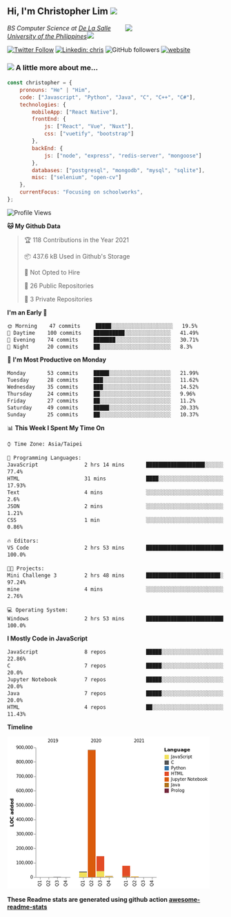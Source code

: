 <h2>Hi, I'm Christopher Lim <img src="https://media3.giphy.com/media/r3SVtaGUukD5V6UjzP/giphy.gif" width="50" /></h2>
<img align='right' src="https://media.giphy.com/media/M9gbBd9nbDrOTu1Mqx/giphy.gif" width="230">
<p><em>BS Computer Science at <a href="https://www.dlsu.edu.ph/">De La Salle University of the Philippines</a><img src="https://media.giphy.com/media/WUlplcMpOCEmTGBtBW/giphy.gif" width="30"> 
</em></p>

[![Twitter Follow](https://img.shields.io/twitter/follow/ClovesJL?label=Follow)](https://twitter.com/intent/follow?screen_name=ClovesJL)
[![Linkedin: chris](https://img.shields.io/badge/-chris-blue?style=flat-square&logo=Linkedin&logoColor=white&link=https://www.linkedin.com/in/christopher-lim-122831183/)](https://www.linkedin.com/in/christopher-lim-122831183/)
![GitHub followers](https://img.shields.io/github/followers/cc-visionary?label=Follow&style=social)
[![website](https://img.shields.io/badge/Website-46a2f1.svg?&style=flat-square&logo=Google-Chrome&logoColor=white&link=http://christopherlim.surge.sh/)](http://christopherlim.surge.sh/)

### <img src="https://media.giphy.com/media/VgCDAzcKvsR6OM0uWg/giphy.gif" width="50"> A little more about me...  

```javascript
const christopher = {
    pronouns: "He" | "Him",
    code: ["Javascript", "Python", "Java", "C", "C++", "C#"],
    technologies: {
        mobileApp: ["React Native"],
        frontEnd: {
            js: ["React", "Vue", "Nuxt"],
            css: ["vuetify", "bootstrap"]
        },
        backEnd: {
            js: ["node", "express", "redis-server", "mongoose"]
        },
        databases: ["postgresql", "mongodb", "mysql", "sqlite"],
        misc: ["selenium", "open-cv"]
    },
    currentFocus: "Focusing on schoolworks",
};
```

<!--START_SECTION:waka-->
![Profile Views](http://img.shields.io/badge/Profile%20Views-0-blue)

**🐱 My Github Data** 

> 🏆 118 Contributions in the Year 2021
 > 
> 📦 437.6 kB Used in Github's Storage 
 > 
> 🚫 Not Opted to Hire
 > 
> 📜 26 Public Repositories 
 > 
> 🔑 3 Private Repositories  
 > 
**I'm an Early 🐤** 

```text
🌞 Morning    47 commits     █████░░░░░░░░░░░░░░░░░░░░   19.5% 
🌆 Daytime    100 commits    ██████████░░░░░░░░░░░░░░░   41.49% 
🌃 Evening    74 commits     ███████░░░░░░░░░░░░░░░░░░   30.71% 
🌙 Night      20 commits     ██░░░░░░░░░░░░░░░░░░░░░░░   8.3%

```
📅 **I'm Most Productive on Monday** 

```text
Monday       53 commits     █████░░░░░░░░░░░░░░░░░░░░   21.99% 
Tuesday      28 commits     ███░░░░░░░░░░░░░░░░░░░░░░   11.62% 
Wednesday    35 commits     ███░░░░░░░░░░░░░░░░░░░░░░   14.52% 
Thursday     24 commits     ██░░░░░░░░░░░░░░░░░░░░░░░   9.96% 
Friday       27 commits     ██░░░░░░░░░░░░░░░░░░░░░░░   11.2% 
Saturday     49 commits     █████░░░░░░░░░░░░░░░░░░░░   20.33% 
Sunday       25 commits     ██░░░░░░░░░░░░░░░░░░░░░░░   10.37%

```


📊 **This Week I Spent My Time On** 

```text
⌚︎ Time Zone: Asia/Taipei

💬 Programming Languages: 
JavaScript               2 hrs 14 mins       ███████████████████░░░░░░   77.4% 
HTML                     31 mins             ████░░░░░░░░░░░░░░░░░░░░░   17.93% 
Text                     4 mins              ░░░░░░░░░░░░░░░░░░░░░░░░░   2.6% 
JSON                     2 mins              ░░░░░░░░░░░░░░░░░░░░░░░░░   1.21% 
CSS                      1 min               ░░░░░░░░░░░░░░░░░░░░░░░░░   0.86%

🔥 Editors: 
VS Code                  2 hrs 53 mins       █████████████████████████   100.0%

🐱‍💻 Projects: 
Mini Challenge 3         2 hrs 48 mins       ████████████████████████░   97.24% 
mine                     4 mins              ░░░░░░░░░░░░░░░░░░░░░░░░░   2.76%

💻 Operating System: 
Windows                  2 hrs 53 mins       █████████████████████████   100.0%

```

**I Mostly Code in JavaScript** 

```text
JavaScript               8 repos             █████░░░░░░░░░░░░░░░░░░░░   22.86% 
C                        7 repos             █████░░░░░░░░░░░░░░░░░░░░   20.0% 
Jupyter Notebook         7 repos             █████░░░░░░░░░░░░░░░░░░░░   20.0% 
Java                     7 repos             █████░░░░░░░░░░░░░░░░░░░░   20.0% 
HTML                     4 repos             ██░░░░░░░░░░░░░░░░░░░░░░░   11.43%

```


**Timeline**

![Chart not found](https://raw.githubusercontent.com/cc-visionary/cc-visionary/master/charts/bar_graph.png) 


<!--END_SECTION:waka-->

**These Readme stats are generated using github action [awesome-readme-stats](https://github.com/anmol098/waka-readme-stats)**
